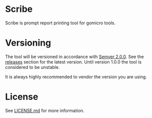 # Scribe
Scribe is prompt report printing tool for gomicro tools.

# Versioning
The tool will be versioned in accordance with [Semver 2.0.0](http://semver.org).
See the [releases](https://github.com/gomicro/align/releases) section for the
latest version.  Until version 1.0.0 the tool is considered to be unstable.

It is always highly recommended to vendor the version you are using.

# License
See [LICENSE.md](./LICENSE.md) for more information.
